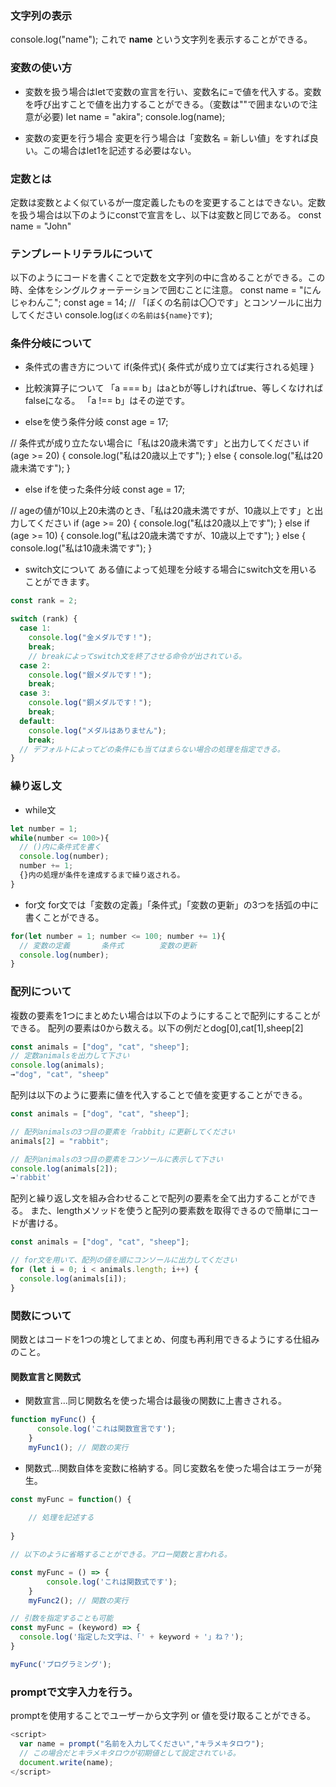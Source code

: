 
### 文字列の表示
console.log("name");
これで **name** という文字列を表示することができる。

### 変数の使い方
* 変数を扱う場合はletで変数の宣言を行い、変数名に=で値を代入する。変数を呼び出すことで値を出力することができる。（変数は""で囲まないので注意が必要)
let name = "akira";
console.log(name);

* 変数の変更を行う場合
変更を行う場合は「変数名 = 新しい値」をすれば良い。この場合はlet1を記述する必要はない。

### 定数とは
定数は変数とよく似ているが一度定義したものを変更することはできない。定数を扱う場合は以下のようにconstで宣言をし、以下は変数と同じである。
const name = "John"

### テンプレートリテラルについて
以下のようにコードを書くことで定数を文字列の中に含めることができる。この時、全体をシングルクォーテーションで囲むことに注意。
const name = "にんじゃわんこ";
const age = 14;
// 「ぼくの名前は〇〇です」とコンソールに出力してください
console.log(`ぼくの名前は${name}です`);


### 条件分岐について
* 条件式の書き方について
if(条件式){
    条件式が成り立てば実行される処理
}

* 比較演算子について
「a === b」はaとbが等しければtrue、等しくなければfalseになる。
「a !== b」はその逆です。

* elseを使う条件分岐
const age = 17;

// 条件式が成り立たない場合に「私は20歳未満です」と出力してください
if (age >= 20) {
  console.log("私は20歳以上です");
} else {
  console.log("私は20歳未満です");
}

* else ifを使った条件分岐
const age = 17;

// ageの値が10以上20未満のとき、「私は20歳未満ですが、10歳以上です」と出力してください
if (age >= 20) {
  console.log("私は20歳以上です");
} else if (age >= 10) {
  console.log("私は20歳未満ですが、10歳以上です");
} else {
  console.log("私は10歳未満です");
}

* switch文について
ある値によって処理を分岐する場合にswitch文を用いることができます。

```js
const rank = 2;

switch (rank) {
  case 1:
    console.log("金メダルです！");
    break;
    // breakによってswitch文を終了させる命令が出されている。
  case 2:
    console.log("銀メダルです！");
    break;
  case 3:
    console.log("銅メダルです！");
    break;
  default:
    console.log("メダルはありません");
    break;
  // デフォルトによってどの条件にも当てはまらない場合の処理を指定できる。
}
```

### 繰り返し文

* while文
```js
let number = 1;
while(number <= 100>){
  // ()内に条件式を書く
  console.log(number);
  number += 1;
  {}内の処理が条件を達成するまで繰り返される。
}
```

* for文
for文では「変数の定義」「条件式」「変数の更新」の3つを括弧の中に書くことができる。
```js
for(let number = 1; number <= 100; number += 1){
  // 変数の定義       条件式        変数の更新
  console.log(number);
}
```


### 配列について
複数の要素を1つにまとめたい場合は以下のようにすることで配列にすることができる。
配列の要素は0から数える。以下の例だとdog[0],cat[1],sheep[2]
```js
const animals = ["dog", "cat", "sheep"];
// 定数animalsを出力して下さい
console.log(animals);
→"dog", "cat", "sheep"
```
配列は以下のように要素に値を代入することで値を変更することができる。
```js
const animals = ["dog", "cat", "sheep"];

// 配列animalsの3つ目の要素を「rabbit」に更新してください
animals[2] = "rabbit";

// 配列animalsの3つ目の要素をコンソールに表示して下さい
console.log(animals[2]);
→'rabbit'
```
配列と繰り返し文を組み合わせることで配列の要素を全て出力することができる。
また、lengthメソッドを使うと配列の要素数を取得できるので簡単にコードが書ける。
```js
const animals = ["dog", "cat", "sheep"];

// for文を用いて、配列の値を順にコンソールに出力してください
for (let i = 0; i < animals.length; i++) {
  console.log(animals[i]);
}
```

### 関数について
関数とはコードを1つの塊としてまとめ、何度も再利用できるようにする仕組みのこと。


#### 関数宣言と関数式
* 関数宣言…同じ関数名を使った場合は最後の関数に上書きされる。
```js
function myFunc() {
      console.log('これは関数宣言です');
    }
    myFunc1(); // 関数の実行
```

* 関数式…関数自体を変数に格納する。同じ変数名を使った場合はエラーが発生。
```js
const myFunc = function() {
  
    // 処理を記述する
  
}

// 以下のように省略することができる。アロー関数と言われる。

const myFunc = () => {
        console.log('これは関数式です');
    }
    myFunc2(); // 関数の実行

// 引数を指定することも可能
const myFunc = (keyword) => {
  console.log('指定した文字は、「' + keyword + '」ね？');
}

myFunc('プログラミング');
```

### promptで文字入力を行う。
promptを使用することでユーザーから文字列 or 値を受け取ることができる。
```js
<script>
  var name = prompt("名前を入力してください","キラメキタロウ");
  // この場合だとキラメキタロウが初期値として設定されている。
  document.write(name);
</script>
```

